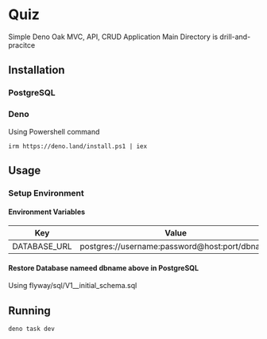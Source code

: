# Quiz
Simple Deno Oak MVC, API, CRUD Application
Main Directory is drill-and-pracitce
## Installation
### PostgreSQL
### Deno
Using Powershell command
```
irm https://deno.land/install.ps1 | iex
```
## Usage
### Setup Environment
#### Environment Variables
|Key | Value |
|--|--|
|DATABASE_URL|postgres://username:password@host:port/dbname|
#### Restore Database nameed dbname above in PostgreSQL
Using flyway/sql/V1__initial_schema.sql
## Running
```
deno task dev
```
